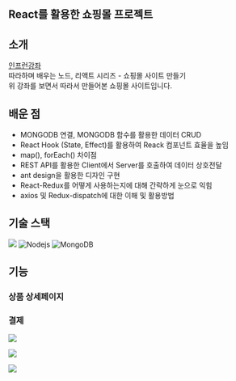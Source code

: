 ## React를 활용한 쇼핑몰 프로젝트

## 소개

[인프런강좌](https://www.inflearn.com/course/%EB%94%B0%EB%9D%BC%ED%95%98%EB%A9%B0-%EB%B0%B0%EC%9A%B0%EB%8A%94-%EB%85%B8%EB%93%9C-%EB%A6%AC%EC%95%A1%ED%8A%B8-%EC%87%BC%ED%95%91%EB%AA%B0)  
따라하며 배우는 노드, 리액트 시리즈 - 쇼핑몰 사이트 만들기  
위 강좌를 보면서 따라서 만들어본 쇼핑몰 사이트입니다.

## 배운 점

- MONGODB 연결, MONGODB 함수를 활용한 데이터 CRUD
- React Hook (State, Effect)를 활용하여 Reack 컴포넌트 효율을 높임
- map(), forEach() 차이점
- REST API를 활용한 Client에서 Server를 호출하여 데이터 상호전달
- ant design을 활용한 디자인 구현
- React-Redux를 어떻게 사용하는지에 대해 간략하게 눈으로 익힘
- axios 및 Redux-dispatch에 대한 이해 및 활용방법

## 기술 스택

<img src="https://img.shields.io/badge/javascript-F7DF1E?style=for-the-badge&logo=javascript&logoColor=black"> <img alt="Nodejs" src="https://img.shields.io/badge/Node.js-339933?style=for-the-badge&logo=Node.js&logoColor=white"> <img alt="MongoDB" src="https://img.shields.io/badge/MongoDB-8cbe68?style=for-the-badge&logo=MongoDB&logoColor=white">

## 기능

### 상품 상세페이지

### 결제

![](https://velog.velcdn.com/images/hjs926/post/b051317f-9d9d-483d-b3b6-79aaead87e14/image.png)

![](https://velog.velcdn.com/images/hjs926/post/66b9537b-0f92-4b78-a949-780104b9d59d/image.png)

![](https://velog.velcdn.com/images/hjs926/post/f4c5c54f-ee66-41cc-9dc5-9937bddb2125/image.png)
